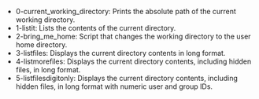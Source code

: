 - 0-current_working_directory: Prints the absolute path of the current working directory.
- 1-listit: Lists the contents of the current directory.
- 2-bring_me_home: Script that changes the working directory to the user home directory.
- 3-listfiles: Displays the current directory contents in long format.
- 4-listmorefiles: Displays the current directory contents, including hidden files, in long format.
- 5-listfilesdigitonly: Displays the current directory contents, including hidden files, in long format with numeric user and group IDs.
